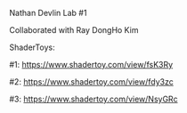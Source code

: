 Nathan Devlin Lab #1

Collaborated with Ray DongHo Kim

ShaderToys: 

#1:
https://www.shadertoy.com/view/fsK3Ry

#2:
https://www.shadertoy.com/view/fdy3zc

#3:
https://www.shadertoy.com/view/NsyGRc


